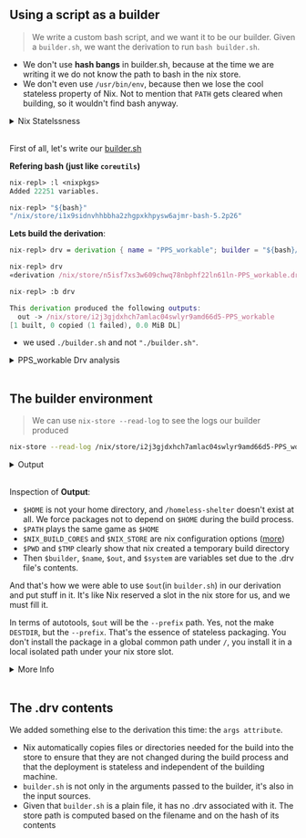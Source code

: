 ## Using a script as a builder

> We write a custom bash script, and we want it to be our builder. Given a `builder.sh`, we want the derivation to run `bash builder.sh`.

* We don't use **hash bangs** in builder.sh, because at the time we are writing it we do not know the path to bash in the nix store.
* We don't even use `/usr/bin/env`, because then we lose the cool stateless property of Nix. Not to mention that `PATH` gets cleared when building, so it wouldn't find bash anyway.

<details>
<summary>
Nix Statelssness
</summary>

```
Statelessness: Nix aims for complete reproducibility. Using /usr/bin/env relies on the system's environment, which can vary between systems. This breaks Nix's stateless principle.
```

```
Build Environment Isolation: Nix clears the PATH variable during builds to ensure a clean environment. Using /usr/bin/env would depend on the system's PATH, which doesn't exist in this isolated context.
```

</details><br>

First of all, let's write our [builder.sh](https://github.com/PsychoPunkSage/NixPills/tree/main/pill05/builder.sh)

**Refering bash (just like `coreutils`)**

```nix
nix-repl> :l <nixpkgs>
Added 22251 variables.

nix-repl> "${bash}"
"/nix/store/i1x9sidnvhhbbha2zhgpxkhpysw6ajmr-bash-5.2p26"
```

**Lets build the derivation**:
```nix
nix-repl> drv = derivation { name = "PPS_workable"; builder = "${bash}/bin/bash"; args = [ ./builder.sh ]; system = builtins.currentSystem; }

nix-repl> drv
«derivation /nix/store/n5isf7xs3w609chwq78nbphf22ln61ln-PPS_workable.drv»

nix-repl> :b drv

This derivation produced the following outputs:
  out -> /nix/store/i2j3gjdxhch7amlac04swlyr9amd66d5-PPS_workable
[1 built, 0 copied (1 failed), 0.0 MiB DL]
```

*  we used `./builder.sh` and not `"./builder.sh"`.

<details>
<summary>
PPS_workable Drv analysis
</summary>

```bash
nix derivation show  /nix/store/i2j3gjdxhch7amlac04swlyr9amd66d5-PPS_workable
```

```json
{
  "/nix/store/n5isf7xs3w609chwq78nbphf22ln61ln-PPS_workable.drv": {
    "args": [
      "/nix/store/d31gnn9z8nbh800fq1b1jmaq95135607-builder.sh"
    ],
    "builder": "/nix/store/i1x9sidnvhhbbha2zhgpxkhpysw6ajmr-bash-5.2p26/bin/bash",
    "env": {
      "builder": "/nix/store/i1x9sidnvhhbbha2zhgpxkhpysw6ajmr-bash-5.2p26/bin/bash",
      "name": "PPS_workable",
      "out": "/nix/store/i2j3gjdxhch7amlac04swlyr9amd66d5-PPS_workable",
      "system": "x86_64-linux"
    },
    "inputDrvs": {
      "/nix/store/wzh01sawfkrvg2srg4jl8zprz1a347gy-bash-5.2p26.drv": {
        "dynamicOutputs": {},
        "outputs": [
          "out"
        ]
      }
    },
    "inputSrcs": [
      "/nix/store/d31gnn9z8nbh800fq1b1jmaq95135607-builder.sh"
    ],
    "name": "PPS_workable",
    "outputs": {
      "out": {
        "path": "/nix/store/i2j3gjdxhch7amlac04swlyr9amd66d5-PPS_workable"
      }
    },
    "system": "x86_64-linux"
  }
}
```

</details><br>

## The builder environment

> We can use `nix-store --read-log` to see the logs our builder produced

```bash
nix-store --read-log /nix/store/i2j3gjdxhch7amlac04swlyr9amd66d5-PPS_workable
```

<details>
<summary>
Output
</summary>

```json
declare -x HOME="/homeless-shelter"
declare -x NIX_BUILD_CORES="12"
declare -x NIX_BUILD_TOP="/build"
declare -x NIX_LOG_FD="2"
declare -x NIX_STORE="/nix/store"
declare -x OLDPWD
declare -x PATH="/path-not-set"
declare -x PWD="/build"
declare -x SHLVL="1"
declare -x TEMP="/build"
declare -x TEMPDIR="/build"
declare -x TERM="xterm-256color"
declare -x TMP="/build"
declare -x TMPDIR="/build"
declare -x builder="/nix/store/i1x9sidnvhhbbha2zhgpxkhpysw6ajmr-bash-5.2p26/bin/bash"
declare -x name="PPS_workable"
declare -x out="/nix/store/i2j3gjdxhch7amlac04swlyr9amd66d5-PPS_workable"
declare -x system="x86_64-linux"
```

</details><br>

Inspection of **Output**:
* `$HOME` is not your home directory, and `/homeless-shelter` doesn't exist at all. We force packages not to depend on `$HOME` during the build process.
* `$PATH` plays the same game as `$HOME`
* `$NIX_BUILD_CORES` and `$NIX_STORE` are nix configuration options ([more](https://nixos.org/manual/nix/stable/command-ref/conf-file))
* `$PWD` and `$TMP` clearly show that nix created a temporary build directory
* Then `$builder`, `$name`, `$out`, and `$system` are variables set due to the .drv file's contents.

And that's how we were able to use `$out`(in `builder.sh`) in our derivation and put stuff in it. It's like Nix reserved a slot in the nix store for us, and we must fill it.

In terms of autotools, `$out` will be the `--prefix` path. Yes, not the make `DESTDIR`, but the `--prefix`. That's the essence of stateless packaging. You don't install the package in a global common path under `/`, you install it in a local isolated path under your nix store slot.


<details>
<summary>
More Info
</summary>

```
$out: 
This represents the final location where your package's files will be installed. It's like a specific folder where all the files related to your package will be placed. This folder is isolated from your system's regular file structure.
```

```
--prefix: 
This is a common flag used in many build systems (like autotools) to specify the installation prefix. It's where the built files will be copied.
```

```
Nix vs Autotools: 
Unlike autotools, Nix doesn't use --prefix to install files to a global location (like /usr/local). Instead, it uses $out to install everything within a specific, isolated directory.
```

</details><br>

## The .drv contents

We added something else to the derivation this time: the `args attribute`.
* Nix automatically copies files or directories needed for the build into the store to ensure that they are not changed during the build process and that the deployment is stateless and independent of the building machine.
* `builder.sh` is not only in the arguments passed to the builder, it's also in the input sources.
* Given that `builder.sh` is a plain file, it has no .drv associated with it. The store path is computed based on the filename and on the hash of its contents
